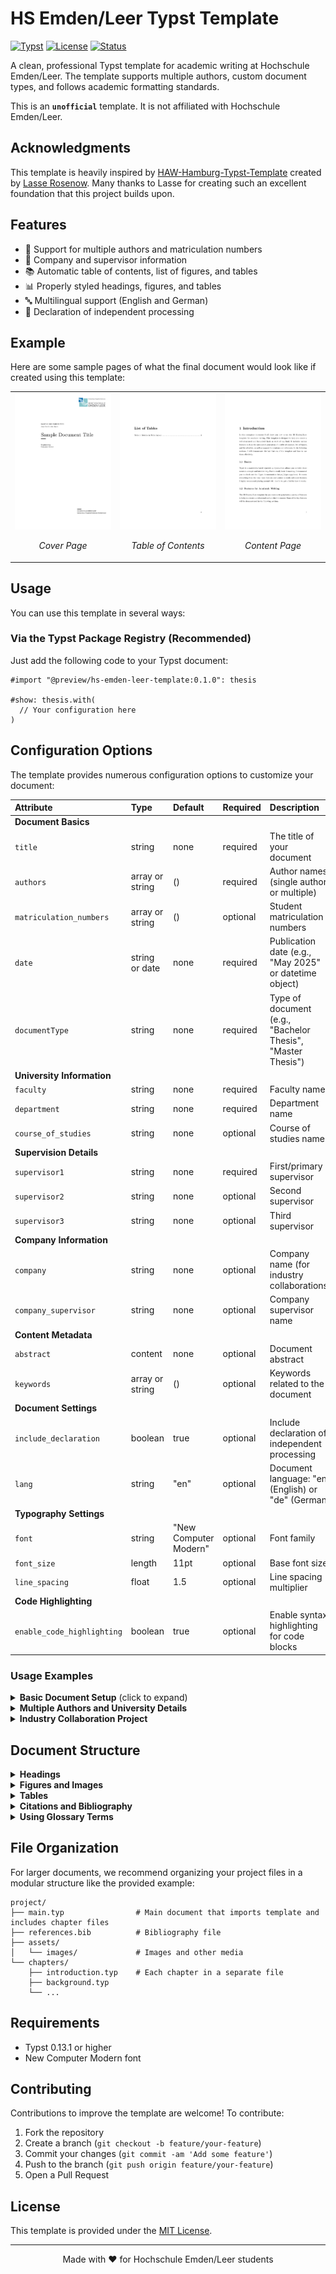 # HS Emden/Leer Typst Template

[![Typst](https://img.shields.io/badge/Typst-v0.13.1+-blue)](https://typst.app/)
[![License](https://img.shields.io/badge/License-MIT-green.svg)](./LICENSE)
[![Status](https://img.shields.io/badge/Status-Beta-yellow.svg)](https://github.com/your-username/typst-template)

A clean, professional Typst template for academic writing at Hochschule Emden/Leer. The template supports multiple authors, custom document types, and follows academic formatting standards.

This is an **`unofficial`** template. It is not affiliated with Hochschule Emden/Leer.

## Acknowledgments

This template is heavily inspired by [HAW-Hamburg-Typst-Template](https://github.com/LasseRosenow/HAW-Hamburg-Typst-Template) created by [Lasse Rosenow](https://github.com/LasseRosenow). Many thanks to Lasse for creating such an excellent foundation that this project builds upon.

## Features

- 📝 Support for multiple authors and matriculation numbers
- 🏢 Company and supervisor information
- 📚 Automatic table of contents, list of figures, and tables
- 📊 Properly styled headings, figures, and tables
- 🔤 Multilingual support (English and German)
- 📄 Declaration of independent processing

## Example

Here are some sample pages of what the final document would look like if created using this template:

<table>
  <tr>
    <td width="33%">
      <img src="example/snapshots/thumbnail.png" alt="Cover Page Example">
      <p align="center"><em>Cover Page</em></p>
    </td>
    <td width="33%">
      <img src="example/snapshots/toc.png" alt="Table of Contents Example">
      <p align="center"><em>Table of Contents</em></p>
    </td>
    <td width="33%">
      <img src="example/snapshots/intro.png" alt="Content Page Example">
      <p align="center"><em>Content Page</em></p>
    </td>
  </tr>
</table>


## Usage

You can use this template in several ways:

### Via the Typst Package Registry (Recommended)

Just add the following code to your Typst document:

```typst
#import "@preview/hs-emden-leer-template:0.1.0": thesis

#show: thesis.with(
  // Your configuration here
)
```

## Configuration Options

The template provides numerous configuration options to customize your document:

| Attribute                 | Type             | Default              | Required | Description                                                |
| :------------------------ | :--------------- | :------------------- | :------- | :--------------------------------------------------------- |
| **Document Basics**       |                  |                      |          |                                                            |
| `title`                   | string           | none                 | required | The title of your document                                 |
| `authors`                 | array or string  | ()                   | required | Author names (single author or multiple)                   |
| `matriculation_numbers`   | array or string  | ()                   | optional | Student matriculation numbers                              |
| `date`                    | string or date   | none                 | required | Publication date (e.g., "May 2025" or datetime object)     |
| `documentType`            | string           | none                 | required | Type of document (e.g., "Bachelor Thesis", "Master Thesis")|
| **University Information**|                  |                      |          |                                                            |
| `faculty`                 | string           | none                 | required | Faculty name                                               |
| `department`              | string           | none                 | required | Department name                                            |
| `course_of_studies`       | string           | none                 | optional | Course of studies name                                     |
| **Supervision Details**   |                  |                      |          |                                                            |
| `supervisor1`             | string           | none                 | required | First/primary supervisor                                   |
| `supervisor2`             | string           | none                 | optional | Second supervisor                                          |
| `supervisor3`             | string           | none                 | optional | Third supervisor                                           |
| **Company Information**   |                  |                      |          |                                                            |
| `company`                 | string           | none                 | optional | Company name (for industry collaborations)                 |
| `company_supervisor`      | string           | none                 | optional | Company supervisor name                                    |
| **Content Metadata**      |                  |                      |          |                                                            |
| `abstract`                | content          | none                 | optional | Document abstract                                          |
| `keywords`                | array or string  | ()                   | optional | Keywords related to the document                           |
| **Document Settings**     |                  |                      |          |                                                            |
| `include_declaration`     | boolean          | true                 | optional | Include declaration of independent processing              |
| `lang`                    | string           | "en"                 | optional | Document language: "en" (English) or "de" (German)         |
| **Typography Settings**   |                  |                      |          |                                                            |
| `font`                    | string           | "New Computer Modern"| optional | Font family                                                |
| `font_size`               | length           | 11pt                 | optional | Base font size                                             |
| `line_spacing`            | float            | 1.5                  | optional | Line spacing multiplier                                    |
| **Code Highlighting**     |                  |                      |          |                                                            |
| `enable_code_highlighting`| boolean          | true                 | optional | Enable syntax highlighting for code blocks                 |

### Usage Examples

<details>
<summary><b>Basic Document Setup</b> (click to expand)</summary>

```typst
#show: thesis.with(
  title: "Implementation of an Advanced Machine Learning Algorithm",
  authors: "John Doe",
  matriculation_numbers: "123456",
  date: "May 2025", 
  documentType: "Master Thesis",
  faculty: "Faculty of Technology",
  department: "Computer Science",
  supervisor1: "Prof. Dr. Jane Smith"
)
```
</details>

<details>
<summary><b>Multiple Authors and University Details</b></summary>

```typst
#show: thesis.with(
  title: "Blockchain Technologies for Supply Chain Management",
  authors: ("John Doe", "Jane Smith"),
  matriculation_numbers: ("123456", "789012"),
  date: datetime(year: 2025, month: 5, day: 11),
  documentType: "Group Project Report",
  
  faculty: "Faculty of Business Studies",
  department: "Business Informatics",
  course_of_studies: "Digital Business Management",
  
  supervisor1: "Prof. Dr. First Supervisor",
  supervisor2: "Second Supervisor"
)
```
</details>

<details>
<summary><b>Industry Collaboration Project</b></summary>

```typst
#show: thesis.with(
  title: "Development of an IoT Solution for Smart Manufacturing",
  authors: "John Doe",
  matriculation_numbers: "123456",
  date: "May 2025",
  documentType: "Bachelor Thesis",
  
  faculty: "Faculty of Engineering",
  department: "Electrical Engineering",
  course_of_studies: "Embedded Systems",
  
  supervisor1: "Prof. Dr. Academic Supervisor",
  company: "TechCorp GmbH",
  company_supervisor: "Dr. Industry Expert"
)
```
</details>

## Document Structure

<details>
<summary><b>Headings</b></summary>

Use Typst's standard heading syntax:

```typst
= Main Heading (Chapter)
== Second-level Heading (Section)
=== Third-level Heading (Subsection)
```
</details>

<details>
<summary><b>Figures and Images</b></summary>

```typst
#figure(
  image("path/to/image.png", width: 80%),
  caption: [This is a caption for the figure.]
) <fig-label>

// Reference the figure in text
See @fig-label for details.
```
</details>

<details>
<summary><b>Tables</b></summary>

```typst
#figure(
  table(
    columns: (auto, auto, auto),
    [*Header 1*], [*Header 2*], [*Header 3*],
    [Row 1, Col 1], [Row 1, Col 2], [Row 1, Col 3],
    [Row 2, Col 1], [Row 2, Col 2], [Row 2, Col 3],
  ),
  caption: [Sample table with data.]
) <table-label>

// Reference the table in text
As shown in @table-label...
```
</details>


<details>
<summary><b>Citations and Bibliography</b></summary>

1. Create a bibliography file (e.g., references.bib)
2. Reference citations in your document: `According to @smith2022, the results show...`
3. Add the bibliography at the end of your document

```typst
#pagebreak()
#import "lib/pages/translations.typ": translations  
#let t = translations.at("en")  // "en" for English, "de" for German
#heading(t.at("bibliography"), numbering: none, outlined: true)
#bibliography("references.bib", title: none)
```
</details>

<details>
<summary><b>Using Glossary Terms</b></summary>

Reference glossary terms in your document:

```typst
// Reference a glossary term
The @algorithm is efficient.

// Or use functions for more control
The #gls("algorithm") is efficient.
These #glspl("cpu") are powerful.
```

To manually include a glossary section:

```typst
#pagebreak()
#heading("Glossary", numbering: none, outlined: true)
#import "lib/pages/glossary.typ": glossary_entries
#print-glossary(glossary_entries, show-all: true)
```
</details>

## File Organization

For larger documents, we recommend organizing your project files in a modular structure like the provided example:

```
project/
├── main.typ                # Main document that imports template and includes chapter files
├── references.bib          # Bibliography file
├── assets/
│   └── images/             # Images and other media
└── chapters/
    ├── introduction.typ    # Each chapter in a separate file
    ├── background.typ
    └── ...
```

## Requirements

- Typst 0.13.1 or higher
- New Computer Modern font

## Contributing

Contributions to improve the template are welcome! To contribute:

1. Fork the repository
2. Create a branch (`git checkout -b feature/your-feature`)
3. Commit your changes (`git commit -am 'Add some feature'`)
4. Push to the branch (`git push origin feature/your-feature`)
5. Open a Pull Request

## License

This template is provided under the [MIT License](./LICENSE).

---

<p align="center">
  Made with ❤️ for Hochschule Emden/Leer students
</p>